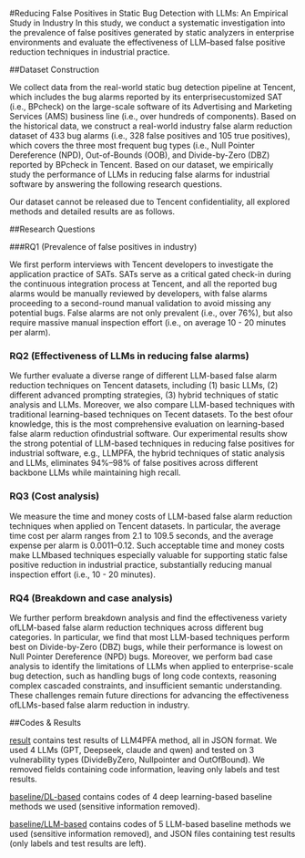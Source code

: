#Reducing False Positives in Static Bug Detection with LLMs: An Empirical Study in Industry
In this study, we conduct a systematic investigation into the prevalence of false positives generated by static analyzers in enterprise environments and evaluate the effectiveness of LLM–based false positive reduction techniques in industrial practice.

##Dataset Construction

We collect data from the real-world static bug detection pipeline at Tencent, which includes the bug alarms reported by its enterprisecustomized SAT (i.e., BPcheck) on the large-scale software of its Advertising and Marketing Services (AMS) business line (i.e., over hundreds of components). Based on the historical data, we construct a real-world industry false alarm reduction dataset of 433 bug alarms (i.e., 328 false positives and 105 true positives), which covers the three most frequent bug types (i.e., Null Pointer Dereference (NPD), Out-of-Bounds (OOB), and Divide-by-Zero (DBZ) reported by BPcheck in Tencent. Based on our dataset, we empirically study the performance of LLMs in reducing false alarms for industrial software by answering the following research questions.

Our dataset cannot be released due to Tencent confidentiality, all explored methods and detailed results are as follows.

##Research Questions

###RQ1 (Prevalence of false positives in industry)

We first perform interviews with Tencent developers to investigate the application practice of SATs. SATs serve as a critical gated check-in during the continuous integration process at Tencent, and all the reported bug alarms would be manually reviewed by developers, with false alarms proceeding to a second-round manual validation to avoid missing any potential bugs. False alarms are not only prevalent (i.e., over 76%), but also require massive manual inspection effort (i.e., on average 10 - 20 minutes per alarm). 

### RQ2 (Effectiveness of LLMs in reducing false alarms)

We further evaluate a diverse range of different LLM-based false alarm reduction techniques on Tencent datasets, including (1) basic LLMs, (2) different advanced prompting strategies, (3) hybrid techniques of static analysis and LLMs. Moreover, we also compare LLM-based techniques with traditional learning-based techniques on Tecent datasets. To the best ofour knowledge, this is the most comprehensive evaluation on learning-based false alarm reduction ofindustrial software. Our experimental results show the strong potential of LLM-based techniques in reducing false positives for industrial software, e.g., LLMPFA, the hybrid techniques of static analysis and LLMs, eliminates 94%–98% of false positives across different backbone LLMs while maintaining high recall.

### RQ3 (Cost analysis)

We measure the time and money costs of LLM-based false alarm reduction techniques when applied on Tencent datasets. In particular, the average time cost per alarm ranges from 2.1 to 109.5 seconds, and the average expense per alarm is 0.0011$–0.12$. Such acceptable time and money costs make LLMbased techniques especially valuable for supporting static false positive reduction in industrial practice, substantially reducing manual inspection effort (i.e., 10 - 20 minutes). 

### RQ4 (Breakdown and case analysis)

We further perform breakdown analysis and find the effectiveness variety ofLLM-based false alarm reduction techniques across different bug categories. In particular, we find that most LLM-based techniques perform best on Divide-by-Zero (DBZ) bugs, while their performance is lowest on Null Pointer Dereference (NPD) bugs. Moreover, we perform bad case analysis to identify the limitations of LLMs when applied to enterprise-scale bug detection, such as handling bugs of long code contexts, reasoning complex cascaded constraints, and insufficient semantic understanding. These challenges remain future directions for advancing the effectiveness ofLLMs-based false alarm reduction in industry.

##Codes & Results

[result](https://github.com/LLM4SFPR/static-bug-false-positives-reduction-in-practice/tree/main/result) contains test results of LLM4PFA method, all in JSON format. We used 4 LLMs (GPT, Deepseek, claude and qwen) and tested on 3 vulnerability types (DivideByZero, Nullpointer and OutOfBound). We removed fields containing code information, leaving only labels and test results.

[baseline/DL-based](https://github.com/LLM4SFPR/static-bug-false-positives-reduction-in-practice/tree/main/baseline/DL-based) contains codes of 4 deep learning-based baseline methods we used (sensitive information removed).

[baseline/LLM-based](https://github.com/LLM4SFPR/static-bug-false-positives-reduction-in-practice/tree/main/baseline/LLM-based) contains codes of 5 LLM-based baseline methods we used (sensitive information removed), and JSON files containing test results (only labels and test results are left).